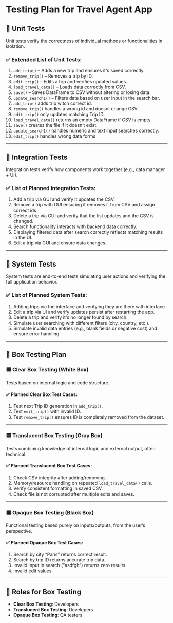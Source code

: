 
#  Testing Plan for Travel Agent App

## 🔹 Unit Tests

Unit tests verify the correctness of individual methods or functionalities in isolation.

### ✅ Extended List of Unit Tests:
1. `add_trip()` – Adds a new trip and ensures it's saved correctly.
2. `remove_trip()` – Removes a trip by ID.
3. `edit_trip()` – Edits a trip and verifies updated values.
4. `load_travel_data()` – Loads data correctly from CSV.
5. `save()` – Saves DataFrame to CSV without altering or losing data.
6. `update_search1()` – Filters data based on user input in the search bar.
7. `add_trip()` adds trip witch correct id.
8. `remove_trip()` handles a wrong id and doesnt change CSV.
9. `edit_trip()` only updates matching Trip ID.
10. `load_travel_data()` returns an empty DataFrame if CSV is empty.
11. `save()` creates the file if it doesn’t exist.
12. `update_search1()` handles numeric and text input searches correctly.
13. `edit_trip()` handles wrong data forms 

---

## 🔹 Integration Tests

Integration tests verify how components work together (e.g., data manager + UI).

### ✅ List of Planned Integration Tests:
1. Add a trip via GUI and verify it updates the CSV.
2. Remove a trip with GUI ensuring it removes it from CSV and assign correct ids
3. Delete a trip via GUI and verify that the list updates and the CSV is changed.
4. Search functionality interacts with backend data correctly.
5. Displaying filtered data after search correctly reflects matching results in the UI.
6. Edit a trip via GUI and ensure data changes.

---

## 🔹 System Tests

System tests are end-to-end tests simulating user actions and verifying the full application behavior.

### ✅ List of Planned System Tests:
1. Adding trips via the interface and verifying they are there with interface
2. Edit a trip via UI and verify updates persist after restarting the app.
3. Delete a trip and verify it's no longer found by search.
4. Simulate user searching with different filters (city, country, etc.).
5. Simulate invalid data entries (e.g., blank fields or negative cost) and ensure error handling.

---

## 🔹 Box Testing Plan

### 🟦 Clear Box Testing (White Box)

Tests based on internal logic and code structure.

#### ✅ Planned Clear Box Test Cases:
1. Test next Trip ID generation in `add_trip()`.
2. Test `edit_trip()` with invalid ID.
3. Test `remove_trip()` ensures ID is completely removed from the dataset.
---

### 🟨 Translucent Box Testing (Gray Box)

Tests combining knowledge of internal logic and external output, often technical.

#### ✅ Planned Translucent Box Test Cases:
1. Check CSV integrity after adding/removing.
2. Memory/resource handling on repeated `load_travel_data()` calls.
3. Verify consistent formatting in saved CSV.
4. Check file is not corrupted after multiple edits and saves.
---

### ⬛ Opaque Box Testing (Black Box)

Functional testing based purely on inputs/outputs, from the user’s perspective.

#### ✅ Planned Opaque Box Test Cases:
1. Search by city “Paris” returns correct result.
2. Search by trip ID returns accurate trip data.
3. Invalid input in search (“asdfgh”) returns zero results.
4. Invalid edit values 
---

## 👥 Roles for Box Testing

- **Clear Box Testing**: Developers
- **Translucent Box Testing**: Developers 
- **Opaque Box Testing**: QA testers